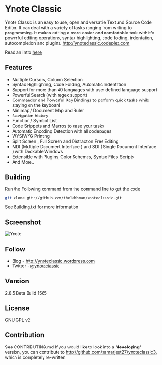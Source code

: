 Ynote Classic 
============


Ynote Classic is an easy to use, open and versatile Text and Source Code Editor. It can deal with a variety of tasks ranging from writing to programming. It makes editing a more easier and comfortable task with it's powerful editing operations, syntax highlighting, code folding, indentation, autocompletion and plugins.
http://ynoteclassic.codeplex.com

Read an intro [here](https://www.codeproject.com/Articles/801835/Ynote-Classic-Text-and-Source-Code-Editor) 

Features
----
  - Multiple Cursors, Column Selection
  - Syntax Highlighting, Code Folding, Automatic Indentation
  - Support for more than 40 languages with user defined language support
  - Powerful Search (with regex support)
  - Commander and Powerful Key Bindings to perform quick tasks while staying on the keyboard
  - Minimap / Document Map and Ruler
  - Navigation history
  - Function / Symbol List
  - Code Snippets and Macros to ease your tasks
  - Automatic Encoding Detection with all codepages
  - WYSIWYG Printing
  - Split Screen , Full Screen and Distraction Free Editing
  - MDI (Multiple Document Interface ) and SDI ( Single Document Interface ) with Dockable Windows
  - Extensible with Plugins, Color Schemes, Syntax Files, Scripts
  - And More..

Building
----
Run the Following command from the command line to get the code
```sh
git clone git://github.com/thelehhman/ynoteclassic.git
```
See Building.txt for more information

Screenshot
----
![Ynote](https://raw.githubusercontent.com/thelehhman/ynoteclassic/master/SCREEN.PNG "Ynote Classic")

Follow
----
  - Blog - http://ynoteclassic.wordpress.com
  - Twitter - [@ynoteclassic](http://twitter.com/ynoteclassic "@ynoteclassic on twitter")

Version
----

2.8.5 Beta Build 1565

License
----

GNU GPL v2

Contribution
----
See CONTRIBUTING.md
If you would like to look into a **'developing'** version, you can contribute to http://github.com/samarjeet27/ynoteclassic3, which is completely re-written
